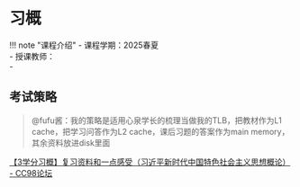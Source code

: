 # 习概

!!! note "课程介绍"
    - 课程学期：2025春夏<br>
    - 授课教师：<br>
    - 
## 考试策略
> @fufu酱：我的策略是适用心泉学长的梳理当做我的TLB，把教材作为L1 cache，把学习问答作为L2 cache，课后习题的答案作为main memory，其余资料放进disk里面
 
[【3学分习概】复习资料和一点感受（习近平新时代中国特色社会主义思想概论） - CC98论坛](https://www.cc98.org/topic/5807496/1#1)